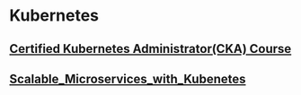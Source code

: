 # Kubernetes

## [Certified Kubernetes Administrator(CKA) Course](https://github.com/mikoSL/Kubernetes/tree/master/Certified_Kubernetes_Administrator_Course)

## [Scalable_Microservices_with_Kubenetes](https://github.com/mikoSL/Kubernetes/tree/master/Scalable_Microservices_with_Kubenetes)
